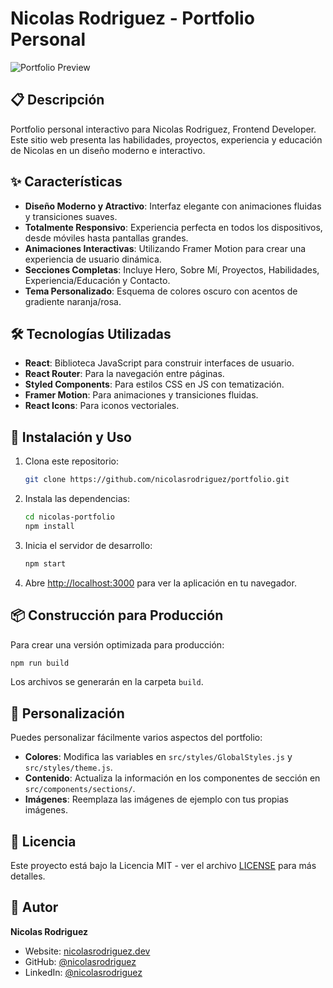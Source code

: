# Nicolas Rodriguez - Portfolio Personal

![Portfolio Preview](https://via.placeholder.com/1200x630/1a1a1a/ff7e5f?text=Nicolas+Rodriguez+Portfolio)

## 📋 Descripción

Portfolio personal interactivo para Nicolas Rodriguez, Frontend Developer. Este sitio web presenta las habilidades, proyectos, experiencia y educación de Nicolas en un diseño moderno e interactivo.

## ✨ Características

- **Diseño Moderno y Atractivo**: Interfaz elegante con animaciones fluidas y transiciones suaves.
- **Totalmente Responsivo**: Experiencia perfecta en todos los dispositivos, desde móviles hasta pantallas grandes.
- **Animaciones Interactivas**: Utilizando Framer Motion para crear una experiencia de usuario dinámica.
- **Secciones Completas**: Incluye Hero, Sobre Mí, Proyectos, Habilidades, Experiencia/Educación y Contacto.
- **Tema Personalizado**: Esquema de colores oscuro con acentos de gradiente naranja/rosa.

## 🛠️ Tecnologías Utilizadas

- **React**: Biblioteca JavaScript para construir interfaces de usuario.
- **React Router**: Para la navegación entre páginas.
- **Styled Components**: Para estilos CSS en JS con tematización.
- **Framer Motion**: Para animaciones y transiciones fluidas.
- **React Icons**: Para iconos vectoriales.

## 🚀 Instalación y Uso

1. Clona este repositorio:
   ```bash
   git clone https://github.com/nicolasrodriguez/portfolio.git
   ```

2. Instala las dependencias:
   ```bash
   cd nicolas-portfolio
   npm install
   ```

3. Inicia el servidor de desarrollo:
   ```bash
   npm start
   ```

4. Abre [http://localhost:3000](http://localhost:3000) para ver la aplicación en tu navegador.

## 📦 Construcción para Producción

Para crear una versión optimizada para producción:

```bash
npm run build
```

Los archivos se generarán en la carpeta `build`.

## 🎨 Personalización

Puedes personalizar fácilmente varios aspectos del portfolio:

- **Colores**: Modifica las variables en `src/styles/GlobalStyles.js` y `src/styles/theme.js`.
- **Contenido**: Actualiza la información en los componentes de sección en `src/components/sections/`.
- **Imágenes**: Reemplaza las imágenes de ejemplo con tus propias imágenes.

## 📄 Licencia

Este proyecto está bajo la Licencia MIT - ver el archivo [LICENSE](LICENSE) para más detalles.

## 👤 Autor

**Nicolas Rodriguez**

- Website: [nicolasrodriguez.dev](https://nicolasrodriguez.dev)
- GitHub: [@nicolasrodriguez](https://github.com/nicolasrodriguez)
- LinkedIn: [@nicolasrodriguez](https://linkedin.com/in/nicolasrodriguez)
